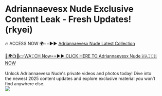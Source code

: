 # Adriannaevesx Nude Exclusive Content Leak - Fresh Updates! (rkyei)

🔥 ACCESS NOW 🌍==►► <a href="https://tinyurl.com/yc657z5k" rel="nofollow">Adriannaevesx Nude Latest Collection</a>
<br><br>
[🔴🌍📺📱👉WA𝚃CH Now==►► CLICK HERE TO Adriannaevesx Nude 𝚆𝙰𝚃𝙲𝙷 NOW](https://tinyurl.com/yc657z5k)
<br><br>
Unlock Adriannaevesx Nude's private videos and photos today! Dive into the newest 2025 content updates and explore exclusive material you won’t find anywhere else.
<br>
<a href="https://tinyurl.com/yc657z5k" rel="nofollow" data-target="animated-image.originalLink"><img src="https://camo.githubusercontent.com/8a4f000d20f83aca3bf7ec5f350d767afa0574a8a352519fd8cfa583a6f93a33/68747470733a2f2f692e696d6775722e636f6d2f644a486b345a712e676966" data-canonical-src="https://i.imgur.com/dJHk4Zq.gif" style="max-width: 100%; display: inline-block;" data-target="animated-image.originalImage"></a>
<br>
